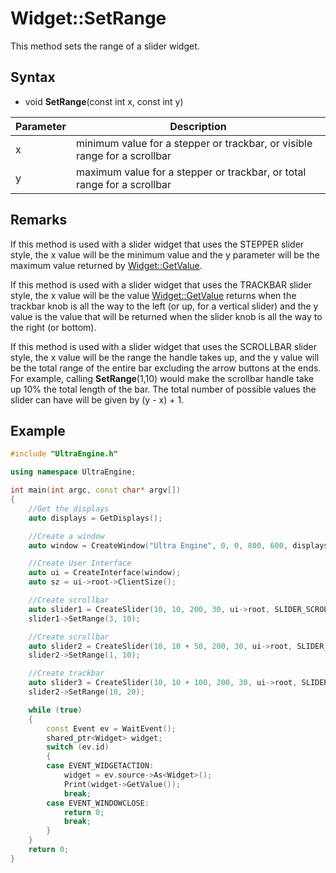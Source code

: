 # Widget::SetRange

This method sets the range of a slider widget.

## Syntax

- void **SetRange**(const int x, const int y)

| Parameter | Description |
|---|---|
| x | minimum value for a stepper or trackbar, or visible range for a scrollbar  |
| y | maximum value for a stepper or trackbar, or total range for a scrollbar |

## Remarks

If this method is used with a slider widget that uses the STEPPER slider style, the x value will be the minimum value and the y parameter will be the maximum value returned by [Widget::GetValue](Widget_GetValue.md).

If this method is used with a slider widget that uses the TRACKBAR slider style, the x value will be the value [Widget::GetValue](Widget_GetValue.md) returns when the trackbar knob is all the way to the left (or up, for a vertical slider) and the y value is the value that will be returned when the slider knob is all the way to the right (or bottom).

If this method is used with a slider widget that uses the SCROLLBAR slider style, the x value will be the range the handle takes up, and the y value will be the total range of the entire bar excluding the arrow buttons at the ends. For example, calling **SetRange**(1,10) would make the scrollbar handle take up 10% the total length of the bar. The total number of possible values the slider can have will be given by (y - x) + 1.

## Example

```c++
#include "UltraEngine.h"

using namespace UltraEngine;

int main(int argc, const char* argv[])
{
    //Get the displays
    auto displays = GetDisplays();

    //Create a window
    auto window = CreateWindow("Ultra Engine", 0, 0, 800, 600, displays[0]);

    //Create User Interface
    auto ui = CreateInterface(window);
    auto sz = ui->root->ClientSize();

    //Create scrollbar
    auto slider1 = CreateSlider(10, 10, 200, 30, ui->root, SLIDER_SCROLLBAR);
    slider1->SetRange(3, 10);

    //Create scrollbar
    auto slider2 = CreateSlider(10, 10 + 50, 200, 30, ui->root, SLIDER_SCROLLBAR);
    slider2->SetRange(1, 10);

    //Create trackbar
    auto slider3 = CreateSlider(10, 10 + 100, 200, 30, ui->root, SLIDER_TRACKBAR);
    slider2->SetRange(10, 20);

    while (true)
    {
        const Event ev = WaitEvent();
        shared_ptr<Widget> widget;
        switch (ev.id)
        {
        case EVENT_WIDGETACTION:
            widget = ev.source->As<Widget>();
            Print(widget->GetValue());
            break;
        case EVENT_WINDOWCLOSE:
            return 0;
            break;
        }
    }
    return 0;
}
```
